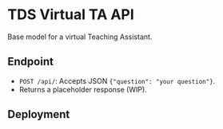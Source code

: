 # TDS Virtual TA API  
Base model for a virtual Teaching Assistant.  

## Endpoint  
- `POST /api/`: Accepts JSON `{"question": "your question"}`.  
- Returns a placeholder response (WIP).  

## Deployment  

